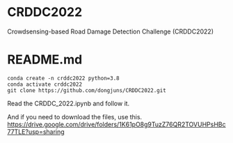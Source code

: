 # CRDDC2022
Crowdsensing-based Road Damage Detection Challenge (CRDDC2022)

# README.md

```
conda create -n crddc2022 python=3.8
conda activate crddc2022
git clone https://github.com/dongjuns/CRDDC2022.git
```

Read the CRDDC_2022.ipynb and follow it.    

And if you need to download the files, use this.    
<https://drive.google.com/drive/folders/1K61pO8g9TuzZ76QR2TOVUHPsHBc77TLE?usp=sharing>
